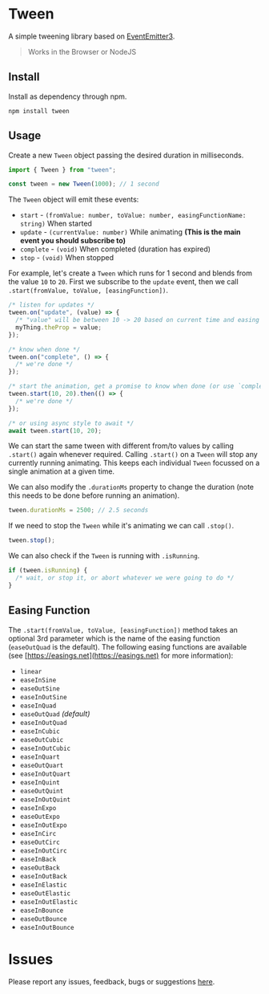 # Tween

A simple tweening library based on [EventEmitter3](https://www.npmjs.com/package/eventemitter3).

> Works in the Browser or NodeJS

## Install

Install as dependency through npm.

`npm install tween`

## Usage

Create a new `Tween` object passing the desired duration in milliseconds.

```javascript
import { Tween } from "tween";

const tween = new Tween(1000); // 1 second
```

The `Tween` object will emit these events:

- `start` - `(fromValue: number, toValue: number, easingFunctionName: string)` When started
- `update` - `(currentValue: number)` While animating **(This is the main event you should subscribe to)**
- `complete` - `(void)` When completed (duration has expired)
- `stop` - `(void)` When stopped

For example, let's create a `Tween` which runs for 1 second and blends from the value `10` to `20`. First we subscribe to the `update` event, then we call `.start(fromValue, toValue, [easingFunction])`.

```javascript
/* listen for updates */
tween.on("update", (value) => {
  /* "value" will be between 10 -> 20 based on current time and easing function */
  myThing.theProp = value;
});

/* know when done */
tween.on("complete", () => {
  /* we're done */
});

/* start the animation, get a promise to know when done (or use `complete` event) */
tween.start(10, 20).then(() => {
  /* we're done */
});

/* or using async style to await */
await tween.start(10, 20);
```

We can start the same tween with different from/to values by calling `.start()` again whenever required. Calling `.start()` on a `Tween` will stop any currently running animating. This keeps each individual `Tween` focussed on a single animation at a given time.

We can also modify the `.durationMs` property to change the duration (note this needs to be done before running an animation).

```javascript
tween.durationMs = 2500; // 2.5 seconds
```

If we need to stop the `Tween` while it's animating we can call `.stop()`.

```javascript
tween.stop();
```

We can also check if the `Tween` is running with `.isRunning`.

```javascript
if (tween.isRunning) {
  /* wait, or stop it, or abort whatever we were going to do */
}
```

## Easing Function

The `.start(fromValue, toValue, [easingFunction])` method takes an optional 3rd parameter which is the name of the easing function (`easeOutQuad` is the default). The following easing functions are available (see [https://easings.net](https://easings.net) for more information):

- `linear`
- `easeInSine`
- `easeOutSine`
- `easeInOutSine`
- `easeInQuad`
- `easeOutQuad` _(default)_
- `easeInOutQuad`
- `easeInCubic`
- `easeOutCubic`
- `easeInOutCubic`
- `easeInQuart`
- `easeOutQuart`
- `easeInOutQuart`
- `easeInQuint`
- `easeOutQuint`
- `easeInOutQuint`
- `easeInExpo`
- `easeOutExpo`
- `easeInOutExpo`
- `easeInCirc`
- `easeOutCirc`
- `easeInOutCirc`
- `easeInBack`
- `easeOutBack`
- `easeInOutBack`
- `easeInElastic`
- `easeOutElastic`
- `easeInOutElastic`
- `easeInBounce`
- `easeOutBounce`
- `easeInOutBounce`

# Issues

Please report any issues, feedback, bugs or suggestions [here](https://github.com/dragonworx/file-format/issues).
